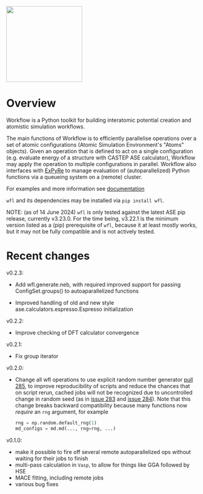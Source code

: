 <img src="docs/wf_logo_final.png" width=200>

# Overview

Workflow is a Python toolkit for building interatomic potential creation and atomistic simulation workflows. 

The main functions of Workflow is to efficiently parallelise operations over a set of atomic configurations (Atomic Simulation Environment's "Atoms" objects). Given an operation that is defined to act on a single configuration (e.g. evaluate energy of a structure with CASTEP ASE calculator), Workflow may apply the operation to multiple configurations in parallel. Workflow also interfaces with [ExPyRe](https://github.com/libAtoms/ExPyRe/tree/main/expyre) to manage evaluation of (autoparallelized) Python functions via a queueing system on a (remote) cluster. 

For examples and more information see [documentation](https://libatoms.github.io/workflow/)

`wfl` and its dependencies may be installed via `pip install wfl`. 

NOTE: (as of 14 June 2024) `wfl` is only tested against the latest ASE pip release, currently v3.23.0. 
For the time being, v3.22.1 is the minimum version listed as a (pip) prerequisite of `wfl`, because
it at least mostly works, but it may not be fully compatible and is not actively tested.

# Recent changes

v0.2.3:

- Add wfl.generate.neb, with required improved support for passing ConfigSet.groups() to 
  autoaparallelized functions

- Improved handling of old and new style ase.calculators.espresso.Espresso initialization

v0.2.2:

- Improve checking of DFT calculator convergence

v0.2.1:

- Fix group iterator

v0.2.0:

- Change all wfl operations to use explicit random number generator [pull 285](https://github.com/libAtoms/workflow/pull/285), to improve reproducibility of scripts and reduce the chances that on script rerun, cached jobs will not be recognized due to uncontrolled change in random seed (as in [issue 283](https://github.com/libAtoms/workflow/issues/283) and [issue 284](https://github.com/libAtoms/workflow/issues/284)).  Note that this change breaks backward compatibility because many functions now _require_ an `rng` argument, for example
  ```python
  rng = np.random.default_rng(1)
  md_configs = md.md(..., rng=rng, ...)
  ```

v0.1.0:

- make it possible to fire off several remote autoparallelized ops without waiting for their jobs to finish
- multi-pass calculation in `Vasp`, to allow for things like GGA followed by HSE
- MACE fitting, including remote jobs
- various bug fixes
